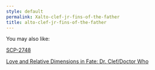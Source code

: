```yaml
---
style: default
permalink: Xalto-clef-jr-fins-of-the-father
title: alto-clef-jr-fins-of-the-father
---
```

You may also like:

[SCP-2748](http://scp-wiki.net/scp-2748)

[Love and Relative Dimensions in Fate: Dr. Clef/Doctor Who](http://scp-wiki.net/breach-my-containment-baby)
